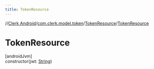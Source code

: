 ```yaml
---
title: TokenResource
---
```

//[Clerk Android](../../../index.html)/[com.clerk.model.token](../index.html)/[TokenResource](index.html)/[TokenResource](-token-resource.html)



# TokenResource



[androidJvm]\
constructor(jwt: [String](https://kotlinlang.org/api/latest/jvm/stdlib/kotlin-stdlib/kotlin/-string/index.html))




